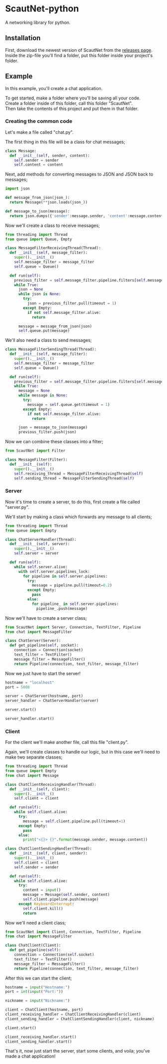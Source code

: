 # ScautNet-python
A networking library for python.

## Installation
First, download the newest version of ScautNet from the [releases page].  
Inside the zip-file you'll find a folder, put this folder inside your project's folder.

[releases page]: https://github.com/Scauting-Burgum/ScautNet-python/releases

## Example
In this example, you'll create a chat application.

To get started, make a folder where you'll be saving all your code.  
Create a folder inside of this folder, call this folder "ScautNet".  
Then take the contents of this project and put them in that folder.
### Creating the common code
Let's make a file called "chat.py".

The first thing in this file will be a class for chat messages;
```python
class Message:
  def __init__(self, sender, content):
    self.sender = sender
    self.content = content
```

Next, add methods for converting messages to JSON and JSON back to messages;
```python
import json

def message_from_json(json_):
  return Message(**json.loads(json_))

def message_to_json(message):
  return json.dumps({'sender':message.sender, 'content':message.content})
```

Now we'll create a class to receive messages;
```python
from threading import Thread
from queue import Queue, Empty

class MessageFilterReceivingThread(Thread):
  def __init__(self, message_filter):
    super().__init__()
    self.message_filter = message_filter
    self.queue = Queue()

  def run(self):
    previous_filter = self.message_filter.pipeline.filters[self.message_filter.index - 1]
    while True:
      json = None
      while json is None:
        try:
          json = previous_filter.pull(timeout = 1)
        except Empty:
          if not self.message_filter.alive:
            return

      message = message_from_json(json)
      self.queue.put(message)
```

We'll also need a class to send messages;
```python
class MessageFilterSendingThread(Thread):
  def __init__(self, message_filter):
    super().__init__()
    self.message_filter = message_filter
    self.queue = Queue()

  def run(self):
    previous_filter = self.message_filter.pipeline.filters[self.message_filter.index - 1]
    while True:
      message = None
      while message is None:
        try:
          message = self.queue.get(timeout = 1)
        except Empty:
          if not self.message_filter.alive:
            return

      json = message_to_json(message)
      previous_filter.push(json)
```

Now we can combine these classes into a filter;
```python
from ScautNet import Filter

class MessageFilter(Filter):
  def __init__(self):
    super().__init__()
    self.receiving_thread = MessageFilterReceivingThread(self)
    self.sending_thread = MessageFilterSendingThread(self)
```

### Server
Now it's time to create a server, to do this, first create a file called "server.py".

We'll start by making a class which forwards any message to all clients;
```python
from threading import Thread
from queue import Empty

class ChatServerHandler(Thread):
  def __init__(self, server):
    super().__init__()
    self.server = server

  def run(self):
    while self.server.alive:
      with self.server.pipelines_lock:
        for pipeline in self.server.pipelines:
          try:
            message = pipeline.pull(timeout=0.2)
          except Empty:
            pass
          else:
            for pipeline_ in self.server.pipelines:
              pipeline_.push(message)
```

Now we'll have to create a server class;
```python
from ScautNet import Server, Connection, TextFilter, Pipeline
from chat import MessageFilter

class ChatServer(Server):
  def get_pipeline(self, socket):
    connection = Connection(socket)
    text_filter = TextFilter()
    message_filter = MessageFilter()
    return Pipeline(connection, text_filter, message_filter)
```

Now we just have to start the server!
```python
hostname = "localhost"
port = 5000

server = ChatServer(hostname, port)
server_handler = ChatServerHandler(server)

server.start()

server_handler.start()
```
### Client
For the client we'll make another file, call this file "client.py".

Again, we'll create classes to handle our logic, but in this case we'll need to make two separate classes;
```python
from threading import Thread
from queue import Empty
from chat import Message

class ChatClientReceivingHandler(Thread):
  def __init__(self, client):
    super().__init__()
    self.client = client

  def run(self):
    while self.client.alive:
      try:
        message = self.client.pipeline.pull(timeout=1)
      except Empty:
        pass
      else:
        print("<{}> {}".format(message.sender, message.content))

class ChatClientSendingHandler(Thread):
  def __init__(self, client, sender):
    super().__init__()
    self.client = client
    self.sender = sender

  def run(self):
    while self.client.alive:
      try:
        content = input()
        message = Message(self.sender, content)
        self.client.pipeline.push(message)
      except KeyboardInterrupt:
        self.client.kill()
        return
```

Now we'll need a client class;
```python
from ScautNet import Client, Connection, TextFilter, Pipeline
from chat import MessageFilter

class ChatClient(Client):
  def get_pipeline(self):
    connection = Connection(self.socket)
    text_filter = TextFilter()
    message_filter = MessageFilter()
    return Pipeline(connection, text_filter, message_filter)
```

After this we can start the client;
```python
hostname = input("Hostname:")
port = int(input("Port:"))

nickname = input("Nickname:")

client = ChatClient(hostname, port)
client_receiving_handler = ChatClientReceivingHandler(client)
client_sending_handler = ChatClientSendingHandler(client, nickname)

client.start()

client_receiving_handler.start()
client_sending_handler.start()
```

That's it, now just start the server, start some clients, and voila; you've made a chat application!
